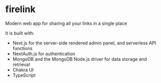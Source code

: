 # firelink
Modern web app for sharing all your links in a single place

It is built with:
- Next.js for the server-side rendered admin panel, and serverless API functions
- NextAuth.js for authentication
- MongoDB and the MongoDB Node.js driver for data storage and retrieval
- Chakra UI
- TypeScript